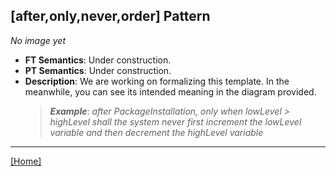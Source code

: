 ## [after,only,never,order] Pattern
_No image yet_
 * **FT Semantics**: Under construction.
 * **PT Semantics**: Under construction.
 * **Description**: We are working on formalizing this template. In the meanwhile, you can see its intended meaning in the diagram provided.
   > **_Example_**: _after PackageInstallation, only when lowLevel > highLevel shall the system  never first  increment the lowLevel variable and then  decrement the highLevel variable_   
***
[[Home]](../semantics.md)